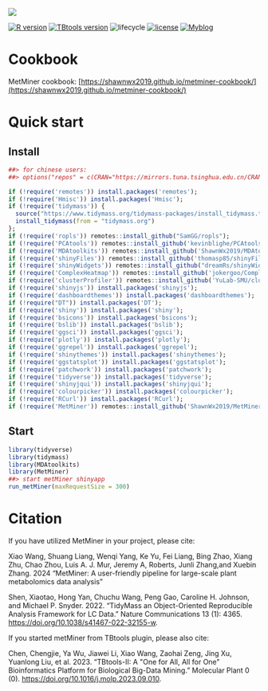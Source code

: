 ![](https://shawnmagic-1257599720.cos.ap-chengdu.myqcloud.com/picgologo_long.webp)

[![R version](https://img.shields.io/badge/R-v4.3.3-salmon)](https://www.r-project.org) [![TBtools version](https://img.shields.io/badge/TBtools-%3Ev2.096-greenyellow)](https://www.yuque.com/cjchen/hirv8i/fzc4g9) ![lifecycle](https://img.shields.io/badge/lifecycle-Experimental-lightcyan) [![license](https://img.shields.io/badge/license-MIT-red)](https://opensource.org/licenses/MIT) [![Myblog](https://img.shields.io/badge/Blog-ShanwLearnBioinfo-purple)](https://shawnwx2019.github.io/)

# Cookbook

MetMiner cookbook: [https://shawnwx2019.github.io/metminer-cookbook/](https://shawnwx2019.github.io/metminer-cookbook/)

# Quick start

## Install

``` r
##> for chinese users:
##> options("repos" = c(CRAN="https://mirrors.tuna.tsinghua.edu.cn/CRAN/"))

if (!require('remotes')) install.packages('remotes');
if (!require('Hmisc')) install.packages('Hmisc');
if (!require('tidymass')) {
  source("https://www.tidymass.org/tidymass-packages/install_tidymass.txt");
  install_tidymass(from = "tidymass.org")
};
if (!require('ropls')) remotes::install_github("SamGG/ropls");
if (!require('PCAtools')) remotes::install_github('kevinblighe/PCAtools');
if (!require('MDAtoolkits')) remotes::install_github('ShawnWx2019/MDAtoolkits',ref = 'master');
if (!require('shinyFiles')) remotes::install_github('thomasp85/shinyFiles');
if (!require('shinyWidgets')) remotes::install_github("dreamRs/shinyWidgets");
if (!require('ComplexHeatmap')) remotes::install_github('jokergoo/ComplexHeatmap');
if (!require('clusterProfiler')) remotes::install_github('YuLab-SMU/clusterProfiler');
if (!require('shinyjs')) install.packages('shinyjs');
if (!require('dashboardthemes')) install.packages('dashboardthemes');
if (!require("DT")) install.packages('DT');
if (!require('shiny')) install.packages('shiny');
if (!require('bsicons')) install.packages('bsicons');
if (!require('bslib')) install.packages('bslib');
if (!require('ggsci')) install.packages('ggsci');
if (!require('plotly')) install.packages('plotly');
if (!require('ggrepel')) install.packages('ggrepel');
if (!require('shinythemes')) install.packages('shinythemes');
if (!require('ggstatsplot')) install.packages('ggstatsplot');
if (!require('patchwork')) install.packages('patchwork');
if (!require('tidyverse')) install.packages('tidyverse');
if (!require('shinyjqui')) install.packages('shinyjqui');
if (!require('colourpicker')) install.packages('colourpicker');
if (!require('RCurl')) install.packages('RCurl');
if (!require('MetMiner')) remotes::install_github('ShawnWx2019/MetMiner');
```

## Start

```r
library(tidyverse)
library(tidymass)
library(MDAtoolkits)
library(MetMiner)
##> start metMiner shinyapp
run_metMiner(maxRequestSize = 300)
```

# Citation

If you have utilized MetMiner in your project, please cite:

Xiao Wang, Shuang Liang, Wenqi Yang, Ke Yu, Fei Liang, Bing Zhao, Xiang Zhu, Chao Zhou, Luis A. J. Mur, Jeremy A, Roberts, Junli Zhang,and Xuebin Zhang. 2024 “MetMiner: A user-friendly pipeline for large-scale plant metabolomics data analysis”

Shen, Xiaotao, Hong Yan, Chuchu Wang, Peng Gao, Caroline H. Johnson, and Michael P. Snyder. 2022. “TidyMass an Object-Oriented Reproducible Analysis Framework for LC Data.” Nature Communications 13 (1): 4365. https://doi.org/10.1038/s41467-022-32155-w.

If you started metMiner from TBtools plugin, please also cite:

Chen, Chengjie, Ya Wu, Jiawei Li, Xiao Wang, Zaohai Zeng, Jing Xu, Yuanlong Liu, et al. 2023. “TBtools-II: A "One for All, All for One" Bioinformatics Platform for Biological Big-Data Mining.” Molecular Plant 0 (0). https://doi.org/10.1016/j.molp.2023.09.010.

